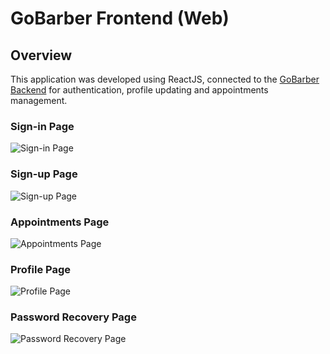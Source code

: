 # GoBarber Frontend (Web)

## Overview

This application was developed using ReactJS, connected to the [GoBarber Backend] for authentication, profile updating and appointments management.

### Sign-in Page

![Sign-in Page](https://i.imgur.com/XsRshiJ.png)

### Sign-up Page

![Sign-up Page](https://i.imgur.com/G8UFafT.png)

### Appointments Page

![Appointments Page](https://i.imgur.com/Ed8aYXy.png)

### Profile Page

![Profile Page](https://i.imgur.com/Im1xTkL.png)

### Password Recovery Page

![Password Recovery Page](https://i.imgur.com/E3eMsX2.png)

[gobarber backend]: https://github.com/MateusPevidor/gobarber-backend
